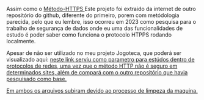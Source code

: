 Assim como o <a href="https://github.com/PedroSilva201/Metodo-HTTPS"> Método-HTTPS </a>Este projeto foi extraido da internet de outro repositório do github, diferente do primeiro, porem com metódologia parecida, pelo que eu lembre, isso ocorreu em 2023 como pesquisa para o trabalho de segurança de dados onde eu uma das funcionalidades de estudo é poder saber como funciona o protocolo HTPPS rodando localmente.

Apesar de não ser utilizado no meu projeto Jogoteca, que poderá ser visualizado aqui: <a href="https://github.com/PedroSilva201/Jogoteca">neste link serviu como parametro para estúdos dentro de protocolos de redes, uma vez que o método HTTP não é seguro em determinados sites, além de compará com o outro repositório que havia pesquisado como base.

Em ambos os arquivos subiram devido ao processo de limpeza da maquina.
